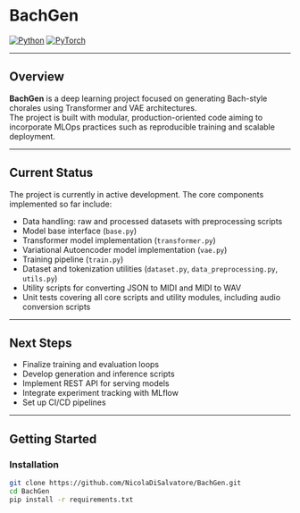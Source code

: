 # BachGen

[![Python](https://img.shields.io/badge/python-3.8%2B-blue)](https://www.python.org/)
[![PyTorch](https://img.shields.io/badge/pytorch-1.8%2B-red)](https://pytorch.org/)

---

## Overview

**BachGen** is a deep learning project focused on generating Bach-style chorales using Transformer and VAE architectures.  
The project is built with modular, production-oriented code aiming to incorporate MLOps practices such as reproducible training and scalable deployment.

---

## Current Status

The project is currently in active development. The core components implemented so far include:

- Data handling: raw and processed datasets with preprocessing scripts  
- Model base interface (`base.py`)  
- Transformer model implementation (`transformer.py`)  
- Variational Autoencoder model implementation (`vae.py`)  
- Training pipeline (`train.py`)  
- Dataset and tokenization utilities (`dataset.py`, `data_preprocessing.py`, `utils.py`)  
- Utility scripts for converting JSON to MIDI and MIDI to WAV  
- Unit tests covering all core scripts and utility modules, including audio conversion scripts

---

## Next Steps

- Finalize training and evaluation loops  
- Develop generation and inference scripts  
- Implement REST API for serving models  
- Integrate experiment tracking with MLflow  
- Set up CI/CD pipelines  

---

## Getting Started

### Installation

```bash
git clone https://github.com/NicolaDiSalvatore/BachGen.git
cd BachGen
pip install -r requirements.txt
